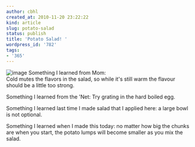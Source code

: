 ```yaml
---
author: cbhl
created_at: 2010-11-20 23:22:22
kind: article
slug: potato-salad
status: publish
title: 'Potato Salad! '
wordpress_id: '782'
tags:
- '365'
---
```


![image](http://blog.azuresky.ca/blog/wp-content/uploads/2010/11/wpid-IMG_20101120_231803.jpg)
Something I learned from Mom: \
 Cold mutes the flavors in the salad, so while it's still warm the
flavour should be a little too strong.

Something I learned from the 'Net: Try grating in the hard boiled egg.

Something I learned last time I made salad that I applied here: a large
bowl is not optional.

Something I learned when I made this today: no matter how big the chunks
are when you start, the potato lumps will become smaller as you mix the
salad.
